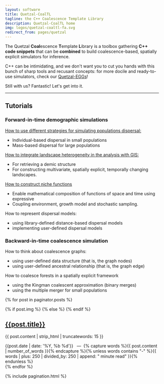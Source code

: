 ```yaml
---
layout: software
title: Quetzal-CoalTL
tagline: the C++ Coalescence Template Library
description: Quetzal-CoalTL home
img: logos/quetzal-coaltl-fa.svg
redirect_from: pages/quetzal
---
```


The Quetzal **Coal**escence **T**emplate **L**ibrary is a toolbox gathering
**C++ code snippets** that can be **combined** to build coalescence-based, spatially explicit simulators
for inference.

C++ can be intimidating, and we don't want you to cut you hands with this bunch of sharp tools and recusant concepts: for more docile and ready-to-use simulators, check our [Quetzal-EGGs](/quetzal-EGGS/home.md)!

Still with us? Fantastic! Let's get into it.

---------------------------------------------
## Tutorials


### Forward-in-time demographic simulations

[How to use different strategies for simulating populations dispersal:](/tutorials/demography.md)

- Individual-based dispersal in small populations
- Mass-based dispersal for large populations

[How to integrate landscape heterogeneity in the analysis with GIS:](/tutorials/geography.md)

- For retrieving a demic structure
- For constructing multivariate, spatially explicit, temporally changing landscapes.

[How to construct niche functions](/tutorials/niche.md)
- Enable mathematical composition of functions of space and time using expressive
- Coupling environment, growth model and stochastic sampling.

 How to represent dispersal models:

  - using library-defined distance-based dispersal models
  - implementing user-defined dispersal models

### Backward-in-time coalescence simulation

How to think about coalescence graphs:

- using user-defined data structure (that is, the graph nodes)
- using user-defined ancestral relationship (that is, the graph edge)

How to coalesce forests in a spatially explicit framework

- using the Kingman coalescent approximation (binary merges)
- using the multiple merger for small populations

{% for post in paginator.posts %}
<article class="post">
  {% if post.img %}
    <a class="post-thumbnail" style="background-image: url({{"/assets/img/" | prepend: site.baseurl | append : post.img}})" href="{{post.url | prepend: site.baseurl}}"></a>
  {% else %}
  {% endif %}
  <div class="post-content">
    <h2 class="post-title"><a href="{{post.url | prepend: site.baseurl}}">{{post.title}}</a></h2>
    <p>{{ post.content | strip_html | truncatewords: 15 }}</p>
    <span class="post-date">{{post.date | date: '%Y, %b %d'}}&nbsp;&nbsp;&nbsp;—&nbsp;</span>
    <span class="post-words">{% capture words %}{{ post.content | number_of_words }}{% endcapture %}{% unless words contains "-" %}{{ words | plus: 250 | divided_by: 250 | append: " minute read" }}{% endunless %}</span>
  </div>
</article>
{% endfor %}

{% include pagination.html %}

